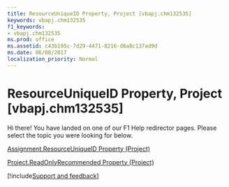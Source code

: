 ```yaml
---
title: ResourceUniqueID Property, Project [vbapj.chm132535]
keywords: vbapj.chm132535
f1_keywords:
- vbapj.chm132535
ms.prod: office
ms.assetid: c43b195c-7d29-4471-8216-d6a8c137ad9d
ms.date: 06/08/2017
localization_priority: Normal
---
```



# ResourceUniqueID Property, Project [vbapj.chm132535]

Hi there! You have landed on one of our F1 Help redirector pages. Please select the topic you were looking for below.

[Assignment.ResourceUniqueID Property (Project)](http://msdn.microsoft.com/library/b6c8b37a-e851-d419-2a28-59d61a640226%28Office.15%29.aspx)

[Project.ReadOnlyRecommended Property (Project)](http://msdn.microsoft.com/library/f35003bc-97fb-3acd-f629-7bb8addc5261%28Office.15%29.aspx)

[!include[Support and feedback](~/includes/feedback-boilerplate.md)]